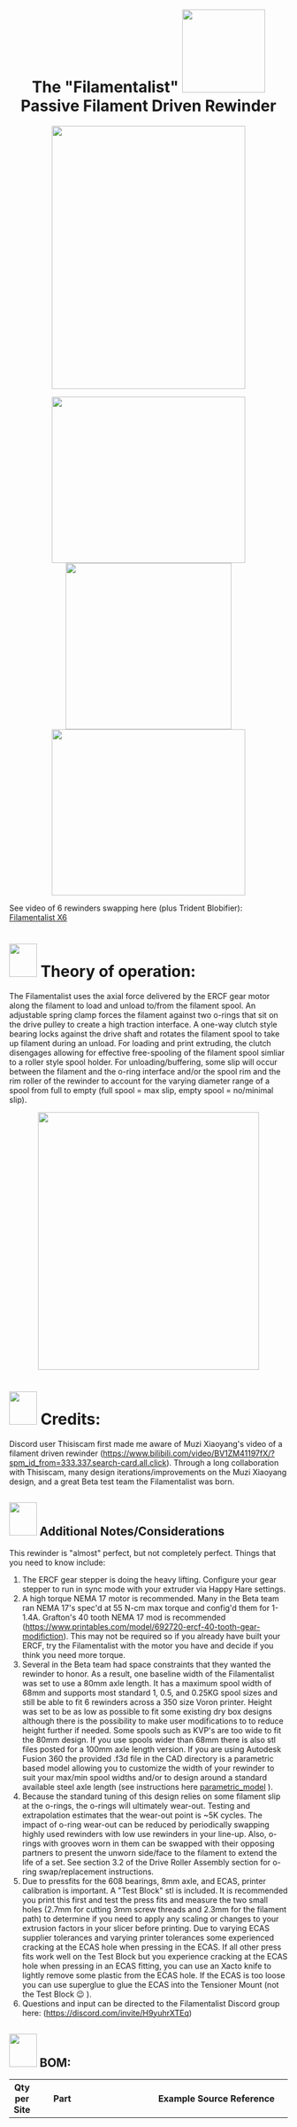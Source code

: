 <h1 align="center">The "Filamentalist"   <img src="https://github.com/Enraged-Rabbit-Community/ERCF_v2/blob/rc2/Recommended_Options/Filamentalist_Rewinder/Assets/Filamentalist_Brain_Logo.png" width="150" height="150">   Passive Filament Driven Rewinder</h1>
<p align="center">
<img src="https://github.com/Enraged-Rabbit-Community/ERCF_v2/blob/rc2/Recommended_Options/Filamentalist_Rewinder/Assets/Filamentalist_render.png" width="350" height="475">
</p>
<p align="center"><img src="https://github.com/Enraged-Rabbit-Community/ERCF_v2/blob/rc2/Recommended_Options/Filamentalist_Rewinder/Assets/Filamentalist_Front.jpg" width="350" height="300">
<img src="https://github.com/Enraged-Rabbit-Community/ERCF_v2/blob/rc2/Recommended_Options/Filamentalist_Rewinder/Assets/Filamentalist_Top.jpg" width="300" height="300"><img src="https://github.com/Enraged-Rabbit-Community/ERCF_v2/blob/rc2/Recommended_Options/Filamentalist_Rewinder/Assets/Filamentalist_6_Color.jpg" width="350" height="300">
</p>

See video of 6 rewinders swapping here (plus Trident Blobifier):  [Filamentalist X6](https://photos.app.goo.gl/hKso7JYPZcdRLKrW8)

# <img src="https://github.com/Enraged-Rabbit-Community/ERCF_v2/blob/rc2/Recommended_Options/Filamentalist_Rewinder/Assets/Filamentalist_Brain_Logo.png" width="50" height="60"> Theory of operation:
The Filamentalist uses the axial force delivered by the ERCF gear motor along the filament to load and unload to/from the filament spool.  An adjustable spring clamp forces the filament against two o-rings that sit on the drive pulley to create a high traction interface.  A one-way clutch style bearing locks against the drive shaft and rotates the filament spool to take up filament during an unload.  For loading and print extruding, the clutch disengages allowing for effective free-spooling of the filament spool simliar to a roller style spool holder.  For unloading/buffering, some slip will occur between the filament and the o-ring interface and/or the spool rim and the rim roller of the rewinder to account for the varying diameter range of a spool from full to empty (full spool = max slip, empty spool = no/minimal slip).

<p align="center">
<img src="https://github.com/Enraged-Rabbit-Community/ERCF_v2/blob/rc2/Recommended_Options/Filamentalist_Rewinder/Assets/Filamentalist6_1.jpg" width="400" height="465">
</p>

# <img src="https://github.com/Enraged-Rabbit-Community/ERCF_v2/blob/rc2/Recommended_Options/Filamentalist_Rewinder/Assets/Filamentalist_Brain_Logo.png" width="50" height="60"> Credits:
Discord user Thisiscam first made me aware of Muzi Xiaoyang's video of a filament driven rewinder (https://www.bilibili.com/video/BV1ZM41197fX/?spm_id_from=333.337.search-card.all.click).  Through a long collaboration with Thisiscam, many design iterations/improvements on the Muzi Xiaoyang design, and a great Beta test team the Filamentalist was born. 

## <img src="https://github.com/Enraged-Rabbit-Community/ERCF_v2/blob/rc2/Recommended_Options/Filamentalist_Rewinder/Assets/Filamentalist_Brain_Logo.png" width="50" height="60"> **Additional Notes/Considerations** 

This rewinder is "almost" perfect, but not completely perfect.  Things that you need to know include:
1. The ERCF gear stepper is doing the heavy lifting.  Configure your gear stepper to run in sync mode with your extruder via Happy Hare settings.
2. A high torque NEMA 17 motor is recommended.  Many in the Beta team ran NEMA 17's spec'd at 55 N-cm max torque and config'd them for 1-1.4A.  Grafton's 40 tooth NEMA 17 mod is recommended (https://www.printables.com/model/692720-ercf-40-tooth-gear-modifiction).  This may not be required so if you already have built your ERCF, try the Filamentalist with the motor you have and decide if you think you need more torque.
3. Several in the Beta team had space constraints that they wanted the rewinder to honor.  As a result, one baseline width of the Filamentalist was set to use a 80mm axle length.  It has a maximum spool width of 68mm and supports most standard 1, 0.5, and 0.25KG spool sizes and still be able to fit 6 rewinders across a 350 size Voron printer. Height was set to be as low as possible to fit some existing dry box designs although there is the possibility to make user modifications to to reduce height further if needed. Some spools such as KVP's are too wide to fit the 80mm design.  If you use spools wider than 68mm there is also stl files posted for a 100mm axle length version. If you are using Autodesk Fusion 360 the provided .f3d file in the CAD directory is a parametric based model allowing you to customize the width of your rewinder to suit your max/min spool widths and/or to design around a standard available steel axle length (see instructions here  [parametric_model](https://github.com/Enraged-Rabbit-Community/ERCF_v2/blob/rc2/Recommended_Options/Filamentalist_Rewinder/CAD/readme.md) ). 
4. Because the standard tuning of this design relies on some filament slip at the o-rings, the o-rings will ultimately wear-out.  Testing and extrapolation estimates that the wear-out point is ~5K cycles.  The impact of o-ring wear-out can be reduced by periodically swapping highly used rewinders with low use rewinders in your line-up.  Also, o-rings with grooves worn in them can be swapped with their opposing partners to present the unworn side/face to the filament to extend the life of a set.  See section 3.2 of the Drive Roller Assembly section for o-ring swap/replacement instructions. 
5. Due to pressfits for the 608 bearings, 8mm axle, and ECAS, printer calibration is important.  A "Test Block" stl is included.  It is recommended you print this first and test the press fits and measure the two small holes (2.7mm for cutting 3mm screw threads and 2.3mm for the filament path) to determine if you need to apply any scaling or changes to your extrusion factors in your slicer before printing.  Due to varying ECAS supplier tolerances and varying printer tolerances some experienced cracking at the ECAS hole when pressing in the ECAS.  If all other press fits work well on the Test Block but you experience cracking at the ECAS hole when pressing in an ECAS fitting, you can use an Xacto knife to lightly remove some plastic from the ECAS hole.  If the ECAS is too loose you can use superglue to glue the ECAS into the Tensioner Mount (not the Test Block 😉 ).
6. Questions and input can be directed to the Filamentalist Discord group here:  (https://discord.com/invite/H9yuhrXTEq)

## <img src="https://github.com/Enraged-Rabbit-Community/ERCF_v2/blob/rc2/Recommended_Options/Filamentalist_Rewinder/Assets/Filamentalist_Brain_Logo.png" width="50" height="60"> **BOM:**

| Qty per Site | Part | Example Source Reference | Comments |
|-------|---------------------------|-----------------------------|-------------------------------|
|   1   | 8mm dia. x 80mm Stainless Steel Dowell Pin | https://www.amazon.com/uxcell-Stainless-Chamfered-Support-Elements/dp/B0BC8VFSWD, Amazon Alternate https://www.amazon.com/Unifizz-Stainless-Steel-Round-Silver/dp/B09P9MC953?th=1 (sheared ends may need to be cleaned up), Aliexpress https://www.aliexpress.us/item/3256801518620991.html | Undersized shaft (7.93-7.97mm dia) works the best (5/16" dia).  100mm length is more available and can extend out of rewinder or cut polished 8mm or 5/16" diameter stainless rod to 80mm lengths, or there are stls to make a wider rewinder based on a 100mm axle.  Custom rewinder widths are also possible using the Fusion 360 parametric model and you can cut shaft to whatever length is desired. |
|   5   | MR608 bearings | Can be obtained anywhere (Home Depot, Amazon, Aliexpress, etc.)  | MR608RS, MR608ZZ, etc. |
|   1   | HF081412 One-Way Bearing | https://www.amazon.com/dp/B0C7TRFJBS, Aliexpress | 8mm Bore, 12mm length, 14.2mm Diameter. Get the "hex" style. |
|   1   | ECAS press-in pneumatic fittings for the bowden tubes (like used in ERCF)  |  | A locking clip is required and can be bought or printed (stl included) |
|   2   | O-rings | AS568 Standard size 211, Home Depot #110, https://www.amazon.com/211-Buna-N-Ring-Durometer-Black/dp/B000FN0W7I/, Aliexpress | In the range of 13/16" ID, 1-1/16" OD or ~20mm ID, ~26mm OD (~3mm cross section/cs), Nitrile Butadiene Rubber (Buna-N)|
|   1   | Spring  | https://www.amazon.com/gp/product/B08FDYJLYC/, Aliexpress | Like in extruders - 304 Stainless Steel,6mm OD,1mm Wire Size,7.5mm Compressed Length,15mm Free Length,37.2N Load Capacity |                                 |
|   1 | 3mm Heatset Insert | M3x4x5 like these:  https://www.amazon.com/gp/product/B09MCW7ZN5 | Voron standard size | set into the Tensioner Mnt |
|   1   | 3x35mm SHCS | SS Socket Head Cap Screw | Spring Tensioner Screw anything in the range of 35mm +/- 10mm should work.  If building the alernate reverse access version then a 40-50mm length is recommended. |
|   6   | 3x12 FHCS  |  Stainless Steel Flat Head Screw | for Tensioner Mnt and Rear Axle installation 8/10/12mm lengths will work|
|   3   | 3x18 FHCS  |  Stainless Steel Flat Head Screw | for Tensioner Arm clamp bearings and Tensioner Mnt pivot installation 16mm length will work |
|   2   | Rubber Band | https://www.amazon.com/dp/B0CPJPN41V , Aliexpress https://www.aliexpress.us/item/3256804772787208.html (120x20mm) | Size #94 (3 1/2" x 3/4"), any wide rubber bands in the 2.5"-3.5" size will work.  Can combine multiples across face of rollers.  Another excellent alternative is to cut bands from a bicycle inner tube.  Mountain bike or "balloon" tire sized tubes for tires in the 1.75"-2.4" width work well.  Cut at ~30-35% wider than face of Rim Roller. |
| var.  | 2.5mm ID PTFE tubing | Amazon, Aliexpress, 3D printing vendors | 2.5mm ID recommended but you can try whatever you have.  Length depends on the distance from your rewinder location to your ERCF inputs |


# <img src="https://github.com/Enraged-Rabbit-Community/ERCF_v2/blob/rc2/Recommended_Options/Filamentalist_Rewinder/Assets/Filamentalist_Brain_Logo.png" width="50" height="60"> Printing Guidelines:

## **General:**
- Material: ABS or ASA (~170 gm per site)
- Print Time: ~8hr 17min (based on the Ellis PIF profile speeds, accelerations, and volumes)
- 0.2mm layer height
- 40% infill recommended.  Linear style infills are fastest (rectilinear, monotonic, grid, triangles, stars, etc.)
- Wall Count: 4
- Solid Top/Bottom Layers: 5

## **Part Specific:**
- Orientation suggestions are relative to the installed assembly orientation and are shown in the slicer images below.
- There are stls for both 80mm and 100mm wide version and a Fusion 360 parametric CAD model for additional custom widths.  See "Additional Notes/Considerations" point 3 above for more details.
- There is the option to include a threaded Rim Roller to support O-Ring replacement.  This is like not needed for most people.  See "Drive Roller Assembly" section 3.2 below for more detail.
- Stl's are provided for optional clip-in style supports where no Base_Plate is needed and the rewinders are easily clipped in and out of (2) 2020 extrusions mounted 170mm center-to-center apart.  This option is highly recommeded if your setup can accomodate this style type of mount.
  - <img src="https://github.com/Enraged-Rabbit-Community/ERCF_v2/blob/rc2/Recommended_Options/Filamentalist_Rewinder/Assets/Clip_Mount_Version.jpg" width="280" height="175">
- **!! IMPORTANT !!  This design relies on multiple press-fits for bearings, axles, and ECAS fittings.  As a result, printer calibration is important.  A Test_Block stl is included.  It is highly recommended that you print this block first, check fits, and make adjustments to extrusion multipliers and/or slicer scaling if needed before printing the Filamentalist parts.**
  
<img src="https://github.com/Enraged-Rabbit-Community/ERCF_v2/blob/rc2/Recommended_Options/Filamentalist_Rewinder/Assets/Filamentalist_Logo.png" width="200" height="300">  <img src="https://github.com/Enraged-Rabbit-Community/ERCF_v2/blob/rc2/Recommended_Options/Filamentalist_Rewinder/Assets/Filamentalist_Sliced_(Black)_1.jpg" width="375" height="300">  <img src="https://github.com/Enraged-Rabbit-Community/ERCF_v2/blob/rc2/Recommended_Options/Filamentalist_Rewinder/Assets/Filamentalist_Sliced_(Orange)_1.jpg" width="375" height="300">


| **Qty per Site** | **Part**  | **Pic** |  **Orientation**            | **Printed Supports Needed** | **Comments** |
|------|-----------------------------------------|------------|--------------------|-----|---------------------------------|
| 1       | Right_Support | <img src="https://github.com/Enraged-Rabbit-Community/ERCF_v2/blob/rc2/Recommended_Options/Filamentalist_Rewinder/Assets/Right_Support.jpg" width="40" height="40"> |  Horizontal                   | N     |                                  |
| 1       | Left_Support | <img src="https://github.com/Enraged-Rabbit-Community/ERCF_v2/blob/rc2/Recommended_Options/Filamentalist_Rewinder/Assets/Left_Support.jpg" width="40" height="40">                                                            | Horizontal                   | N     |                                  |
| 1       | Base_Plate | <img src="https://github.com/Enraged-Rabbit-Community/ERCF_v2/blob/rc2/Recommended_Options/Filamentalist_Rewinder/Assets/Base.jpg" width="40" height="40">                                                            | Horizontal                   | N     | Optional part for a standalone unit not mounted to another surface  |
| 1       | Idler_Roller_Axle  | <img src="https://github.com/Enraged-Rabbit-Community/ERCF_v2/blob/rc2/Recommended_Options/Filamentalist_Rewinder/Assets/Rear_Roller_Axle.jpg" width="40" height="40"> | Horizontal | N | align flat of "D" to build plate |
| 2 (1)       | Rim_Roller | <img src="https://github.com/Enraged-Rabbit-Community/ERCF_v2/blob/rc2/Recommended_Options/Filamentalist_Rewinder/Assets/Rim_Roller.jpg" width="40" height="40">                                                   | Horizontal                | N       | Dished side up.  Print 1 if you choose to use 1 Rim_Roller_(Threaded) (see next line below) |
| 0 (1)       | Rim Roller (Threaded) | <img src="https://github.com/Enraged-Rabbit-Community/ERCF_v2/blob/rc2/Recommended_Options/Filamentalist_Rewinder/Assets/Rim_Roller_(Threaded).jpg" width="40" height="40">                                                   | Horizontal                | N       | Optional - print if you want the ability to replace o-rings without pressing a roller off of the axle. Dished side up, recommend scattered seams for improved thread perfromance, clean out support web in center splined hole with Xacto knife |
| 0 (1)       | Rim_Roller_Hub (Threaded) | <img src="https://github.com/Enraged-Rabbit-Community/ERCF_v2/blob/rc2/Recommended_Options/Filamentalist_Rewinder/Assets/Rim_Roller_Hub_(Threaded).jpg" width="40" height="40">                                                   | Horizontal                | N       | Optional - print if you want the ability to replace o-rings without pressing a roller off of the axle. Recommend scattered seams for improved thread performance. |
| 1       | Center_Drive_Roller  | <img src="https://github.com/Enraged-Rabbit-Community/ERCF_v2/blob/rc2/Recommended_Options/Filamentalist_Rewinder/Assets/Center_Drive_Roller.jpg" width="40" height="40">                                                        | Horizontal                 | N        | Recommend scattered seams for press fit-bore concentricity |
| 2       | CDR_Spacer |  <img src="https://github.com/Enraged-Rabbit-Community/ERCF_v2/blob/rc2/Recommended_Options/Filamentalist_Rewinder/Assets/Center_Drive_Roller_Spacer.jpg" width="40" height="40">    | Horizontal                 | N        |                             |
|         | Tensioner_Arm_Left |  <img src="https://github.com/Enraged-Rabbit-Community/ERCF_v2/blob/rc2/Recommended_Options/Filamentalist_Rewinder/Assets/Tensioner_Arm_Left_1.jpg" width="40" height="40"> | Horizontal                          |  N    |  |
|         | Tensioner_Arm_Right |  <img src="https://github.com/Enraged-Rabbit-Community/ERCF_v2/blob/rc2/Recommended_Options/Filamentalist_Rewinder/Assets/Tensioner_Arm_Right_1.jpg" width="40" height="40"> | Horizontal                          |  Built-in     | Remove built-in support from the locking tab |
| 1       | Tensioner_Mount | <img src="https://github.com/Enraged-Rabbit-Community/ERCF_v2/blob/rc2/Recommended_Options/Filamentalist_Rewinder/Assets/Tensioner_Mnt_printed.jpg" width="40" height="40">                           | Vertical (as installed)                | N  |   |
| 1       | Idler_Roller_(male)   | <img src="https://github.com/Enraged-Rabbit-Community/ERCF_v2/blob/rc2/Recommended_Options/Filamentalist_Rewinder/Assets/Idler_Roller_(male).jpg" width="40" height="40">  | Vertical  | N  |  Scattered seams |
| 1       | Idler_Roller_(female)   | <img src="https://github.com/Enraged-Rabbit-Community/ERCF_v2/blob/rc2/Recommended_Options/Filamentalist_Rewinder/Assets/Idler_Roller_(female).jpg" width="40" height="40">  | Vertical  | N  |  Scattered seams |
| 1    | Axle_Pressing_Tool | <img src="https://github.com/Enraged-Rabbit-Community/ERCF_v2/blob/rc2/Recommended_Options/Filamentalist_Rewinder/Assets/Axle_Pressing_Tool.jpg" width="40" height="40"> | Vertical | N | Pocket opening up.  Print with 100% infill for reuse strength and durability when building multiple rewinders. |
| 2 | ECAS_Clip | <img src="https://github.com/Enraged-Rabbit-Community/ERCF_v2/blob/rc2/Recommended_Options/Filamentalist_Rewinder/Assets/ECAS_Locking_Clip.jpg" width="40" height="40"> |  Horizontal | N | Tab up |
| 1 | Test_Block | <img src="https://github.com/Enraged-Rabbit-Community/ERCF_v2/blob/rc2/Recommended_Options/Filamentalist_Rewinder/Assets/Test_Block.jpg" width="40" height="40"> |  608 Pocket facing up | N | printer calibration tool |


# <img src="https://github.com/Enraged-Rabbit-Community/ERCF_v2/blob/rc2/Recommended_Options/Filamentalist_Rewinder/Assets/Filamentalist_Brain_Logo.png" width="50" height="60"> Assembly Instructions:

# 1. Tensioner Mount Assembly

<img src="https://github.com/Enraged-Rabbit-Community/ERCF_v2/blob/rc2/Recommended_Options/Filamentalist_Rewinder/Assets/Tensioner_Mnt.jpg" width="400" height="350">

   - 1.1 Install 3mm heatset insert into Tensioner Mnt.
   - 1.2 Remove the rubber seal from the ECAS fitting.
   - 1.3 Install the ECAS fitting into the Tensioner Mnt.  It should be a moderate press-in.  You may need to push it in firmly using the end of a 8mm steel shaft or printed rear axle shaft to get it to sit flush to the Tensioner Mnt mating surface.  The sidewalls of this hole are relatively thin.  Varying ECAS and print tolerances could result in the sidewall cracking.  If this happens, use superglue around the ECAS and crack.

# 2. Tensioner Arm Installation

<img src="https://github.com/Enraged-Rabbit-Community/ERCF_v2/blob/rc2/Recommended_Options/Filamentalist_Rewinder/Assets/Tensioner_Assy.jpg" width="400" height="350">

   - 2.1 Lay the Tensioner Arm Right part on a flat surface.  Slide the 608 bearing onto the bearing post.  Place the Tensioner Arm Left part into the 608 bearing and rotate against the Tensioner Arm Right part making sure the alignment tab seats correctly at into the pocket at the bottom of the Tensioner Arm Right part.
   - 2.2 Place a 3x18 FHCS (or x16, x12) through the bearing mount hole of the Tensioner Arm Left part and moderately tighten the screw into the Tensioner Arm right piece.  Once installed verify that the bearing turns freely.
   - 2.3 Place a 3x18 FHCS (or x16, x12) through the hole in the Tensioner Arm Left part at the "nose" end and moderately tighten the screw into the Tensioner Arm right piece.  
   - 2.4 Install the Tensioner Arm onto the Tensioner Mnt using a 3x18mm FHCS screw (or x16) .  Tighten until snug and then back off until the arm rotates freely on the mount.
   - 2.5 Place an M3 washer followed by the spring onto an M3x35 SHCS (or x30, x40) and slide through the slotted hole in the bottom of the arm assembly.  Screw the SHCS into the heatset insert of the Tensioner Mnt.  No tension should be on the spring at this point.
       - 2.5.1 ALTERNATE INSTALLATION:
                If the orientation of your Filamentalist makes it difficult to access the tension adjustment screw you can use a 50mm long 3mm SHCS coming from the bowden side of the rewinder with a lock nut, nut with loctite, or a heatset with loctite on the other end as shown in the image below.  
<p align="center">
<img src="https://github.com/Enraged-Rabbit-Community/ERCF_v2/blob/rc2/Recommended_Options/Filamentalist_Rewinder/Assets/Tensioner_Screw_(alternate).jpg" width="400" height="350">
</p>

# 3. Drive Roller Assembly

<img src="https://github.com/Enraged-Rabbit-Community/ERCF_v2/blob/rc2/Recommended_Options/Filamentalist_Rewinder/Assets/Center_Drive_Roller_with_1-Way_Bearing.jpg" width="300" height="300">  <img src="https://github.com/Enraged-Rabbit-Community/ERCF_v2/blob/rc2/Recommended_Options/Filamentalist_Rewinder/Assets/Drive_Roller_Assembly_1.jpg" width="650" height="400">

- 3.1 Press HF081412 One-Way Bearing into Center Drive Roller.  Orientation does not matter at this point.
- 3.2 Install first Rim Roller
    - 3.2.1 For Rim Roller (Threaded) option:

The purpose of this two-piece roller is to allow for future o-ring replacement by removing the Rim Roller from the Hub versus having to press a roller off of the axle and then press it back on.  The impact of o-ring wear-out can be reduced by periodically swapping highly used rewinders with low use rewinders in your line-up.  Also, o-rings with grooves worn in them can be swapped with their opposing partners to present the unworn side/face to the filament to extend the life of a set.  To swap o-rings, remove the Drive Roller Assembly from the rewinder (unscrew the (4) screws that attach Right and Left Supports to the Tensioner Mount).  There is no need to diassassemble the Drive Roller assembly.  Use a tool like a dental pick to lift one o-ring and stretch over the top of the other, then push the lower o-ring into the vacated position, and finally push the first o-ring into its new home.

For o-ring replacement, remove the Drive Roller Assembly from the rewinder (unscrew the (6) screws of the Right and Left Supports).  Then unscrew the Rim Roller from the Rim Roller Hub.  If you chose not to use the threaded Rim Roller option youwill need to pull on Rim Roller off of the Axle.  You can now remove the old o-rings and install a pair of new ones, screw the Rim Roller back onto the Hub, and re-install the supports.  This option is recommended if you expect to run a high number of swaps (5K+) over fairly short periods of time as the o-rings will eventually wear out.

  -
    - 3.2.1.1 The optional Rim Roller (Threaded) part has a support web that spans the splined press-fit hole to aid in overhang print quality.  Clean out this web an Xacto knife (or equivalent).
    - 3.2.1.2 Screw the optional Rim Roller Hub (Threaded) part into the Rim Roller (Threaded) part until they are flush with each other.  You may need to use a tool like a flat bladed screwdriver inserted into the hub splines for initial threading.  If threading is excessively tight, thread the hub in and out of the roller multiple times blowing out any debris until there is only light-to-moderate resistance on the threads and then screw the Rim Roller tightly onto the Hub.  You want the resistance of the threads to be less than the resistance of the press-fit of the hub against the shaft so that the roller can be removed from the hub later as needed.  Place the roller onto the Axle Pressing Tool as shown in picture.  Press or gently tap with hammer to drive the 8x80mm axle shaft through the Roller assembly until the shaft bottoms-out on the pocket in the Axle Pressing Tool.  If tapping the shaft in, you will hear a change in the pitch of the "thud" when the shaft reaches the floor of the Axle Pressing Tool.

    - 3.2.2 For standard (non-threaded) Rim Roller option:
        - 3.2.2.1 Position the Rim Roller part onto the Axle Pressing Tool with dished side facing down as shown in picture.  Press or gently tap with hammer to drive the 8x80mm axle shaft through the Rim Roller part until the shaft bottoms-out in the pocket of the Axle Pressing Tool.
- 3.3 Slide (1) Center Drive Roller spacer followed by the Center Drive Roller (with One-way bearing already installed)
## **!! IF USING THE RIM ROLLER (THREADED) OPTION, THIS IS WHERE THE DRIVE ROLLER ORIENTATION MATTERS !!**   
## **Orient the pressed-on Rim Roller (Threaded) part and shaft so that the shaft is facing upwards from the Roller. Place the Center Drive roller assembly onto the shaft so that the one-way bearing locks in the filament unload/eject direction (locks with clockwise rotation when turning on shaft with Rim Roller (Threaded) below the Drive Roller).  This orientation of Rim Roller (Threaded) and Center Drive Roller ensures that the Rim Roller Hub (Threaded) part will want to tighten against the Rim Roller (Threaded) part when experiencing the highest resistance that occurs during unload/eject.**
- 3.4 Slide the second Center Drive Roller spacer onto the axle shaft.
- 3.5 Position the Rim Roller part (non threaded roller) onto the Axle Pressing Tool with dished side facing down as shown in picture.  Press or gently tap with hammer to drive the 8x80mm axle shaft through the Rim Roller part until the shaft bottoms-out in the pocket of the Axle Pressing Tool.
- 3.4 It is very important that the one-way bearing rotates in the unlocked direction freely with low resistance .  If the resistance of the one-way bearing is greater thatn the combined resistance of the two 608 bearings that the Drive Roller steel axle turns in then the system won't disengage and freespool properly during filament loads resulting in loose coils on the spool.  There has been limited instances of certain one-way bearings having too much resistance.  If your one-way bearings don't spin freely in the unlocked direction then assess your shaft diameter to ensure it is not to much above 8mm and/or you may need to try a different brand of one-way bearing.

# 4. Base Assembly

There is an alternate version of the base that clips into two 2020 rails spaced 170mm apart (center-to-center). It enables quick add/remove/relocate capabilities and requires no hardware to mount.  You print all of the same parts except for the 2 base Supports that use the clip mount version (see "(2020 Clip-In)_optional" versions in STLs directory).  Assembly is the same.

Also, there is an optional "Base_Plate" part that mounts to the Supports and Tensioner Mount for a standalone application where the unit will not be attached to some other mounting suface.  If installing the Base_Plate part, screw the Tensioner Mount to the Base from the bottom before installing the side Support parts, Drive Roller Assembly, and/or Idler Roller.

<img src="https://github.com/Enraged-Rabbit-Community/ERCF_v2/blob/rc2/Recommended_Options/Filamentalist_Rewinder/Assets/Base.jpg" width="250" height="250">

<img src="https://github.com/Enraged-Rabbit-Community/ERCF_v2/blob/rc2/Recommended_Options/Filamentalist_Rewinder/Assets/Base_MR608_Bearings.jpg" width="300" height="350">  <img src="https://github.com/Enraged-Rabbit-Community/ERCF_v2/blob/rc2/Recommended_Options/Filamentalist_Rewinder/Assets/Rear_Roller_MR608_Bearings.jpg" width="300" height="250">

   - 4.1 Thread the Idler Roller (male) and Idler Roller (female) parts together tightly.  Press a total of (4) MR608 bearings into the Right Support, Left Support, and Idler Roller parts.  The Axle Pressing Tool can be used to aid with pressing the bearings into the deep bearing pockets of the Idler Roller.  Ensure the inner races of the bearings in the Right/Left Support parts turn freely.

<img src="https://github.com/Enraged-Rabbit-Community/ERCF_v2/blob/rc2/Recommended_Options/Filamentalist_Rewinder/Assets/Base_Assy_1.jpg" width="400" height="350">

   - 4.2 Place the Tensioner Assembly around the Drive Roller Assembly and screw the Tensioner Mnt onto one of the Support parts using (2) 3x12 FHCS screws (or x10, x8).
## **Double Check that the one-way bearing of the Center Drive Roller locks when rotated in the direction of a filament unload.**
   - 4.3 Insert the Rear Roller Axle through the same base part aligning the "D" shape end to the flat in the 8mm pocket of the Support.  Ensure it presses all of the way in (you may need to tap it in a bit).  Secure with (1) 3x18 FHCS screw (or x10, x8).  
   - 4.4 Slide the Rear Roller onto the Rear Roller Axle.
   - 4.5 Install the opposite side Support part to assembly pressing in the D shaft end and securing with (3) 3x12 FHCS screws (or x10, x8).  Make sure there is no spring tension on the Tensioner arm for this step.
   - 4.6 Insert a section of bowden tube into the ECAS until it bottoms out/butts against the Tensioner Mnt behind the ECAS.  Place a locking clip in the ECAS (if you don't have these, an stl file is provided to print the locking clips).  2.5mm ID tubing is recommended to ensure good stiffness and minimal "buckling" of filament in the driven filament path.  Cut your section of tubing a little long for the location of the rewinder and the run to the ERCF slot position.  You can fine tune/trim the length after installation of the rewinder.  
## **It is recommended that you chamfer the inner edge of the tubing that is going into the Tensioner Mount with an Xacto knife or drill bit to ensure easy filament loading.  Also, depending on print quality you may want/need to clean up the filament path hole in the Tensioner Mount with a 1.75-2mm drill bit.**


# <img src="https://github.com/Enraged-Rabbit-Community/ERCF_v2/blob/rc2/Recommended_Options/Filamentalist_Rewinder/Assets/Filamentalist_Brain_Logo.png" width="50" height="60"> Tuning

The standard recommended method for tuning the system is with the Tensioner Arm clamping force.  The arm does not need an extreme amount of tension.  To tune the spring force, lift the tensioner and insert a section of filament through the o-ring bearing interface and into the bowden tube.  Hold the center roller by placing your thumb against the o-rings and try to pull the filament out.  You want the slip force to be slightly more than what the overall system drag is, so you have to imagine the range of gear motor pull force vs rewinder drag and set a slip range in-between the two "imaginary" lines.  Adjust the spring tensioner screw accordingly and err on the light side.  Run the rewinder (see test code below). If loose filament is forming around the filament spool during unload, tighten the spring tensioning screw.  If no loose filament is forming around the filament roll, gradually reduce the spring tension until loose filament starts to accumulate and then increase tension in ~1/2 screw turn increments until you feel you have the lightest tension that results in a tightly packed unload. This method will result in the ultimate wear-out of the o-rings.  Testing and extrapolation estimates that the wear-out point is ~5K cycles.  The impact of o-ring wear-out can be reduced by periodically swapping highly used rewinders with low use rewinders.  Ultimately o-rings can be replaced by the process described in section 3.2 of the Drive Roller Assembly section. 

An alternate method is to rely on spool rim slip against the rollers by running a high filament clamping force and selecting a rim surface other than the high friction rubber bands such as a soft PVC tape (electrical or gym floor line tape).  You will have to experiment with what works best for you, particularly on almost empty spools of low weight, and/or reach out to the Filamentalist Discord group for input (https://discord.com/channels/1208529298781372447/1208529299230031883).

# <img src="https://github.com/Enraged-Rabbit-Community/ERCF_v2/blob/rc2/Recommended_Options/Filamentalist_Rewinder/Assets/Filamentalist_Brain_Logo.png" width="50" height="60"> Troubleshooting

Please see [troubleshooting guide](troubleshoot.md) or join our discord server above for more help.

# <img src="https://github.com/Enraged-Rabbit-Community/ERCF_v2/blob/rc2/Recommended_Options/Filamentalist_Rewinder/Assets/Filamentalist_Brain_Logo.png" width="50" height="60"> Testing

Below are macros you can cut and paste into the bottom of your mmu_software.cfg or printer.cfg to test and tune your rewinders.

Happy multi-material printing and rewindering!

```
[gcode_macro rewinder_test]
gcode:
    MMU_TEST_LOAD LENGTH=50
    {% for n in range(20) %}

# cycles currently set at 20, i.e. range(20).  You can changes this however you chose.
        MMU_SERVO POS=DOWN
#        MANUAL_STEPPER STEPPER="gear_stepper" SPEED=300 ACCEL=400 MOVE=800
        MMU_TEST_MOVE SPEED=300 ACCEL=400 MOVE=800
# change the SPEED and ACCEL as you see fit
        MMU_SERVO POS=UP
# to stop a macro mid-cycle you must use the e-stop.  This dwell allows you to hit the e-stop while the servo is up so that you can pull the filament out of the ERCF while the printer/macro is stopped
        MMU_SERVO POS=DOWN
        MMU_TEST_MOVE SPEED=300 ACCEL=400 MOVE=-800
        MMU_SERVO POS=UP

    {% endfor %}


[gcode_macro rewinder_test_multitool]
gcode:
    {% set gates = [5] %} # [0,1,2,3,4,5] move between these gates
    {% set test_load_length = params.TEST_LOAD_LENGTH | default(50) | float %}
    {% set repeats = params.REPEATS | default(20) | int %}
    {% set speed = params.SPEED | default(300) | float %}
    {% set accel = params.ACCEL | default(400) | float %}
    {% set length = params.LENGTH | default(800) | float %}

    MMU_HOME

#    MMU_TEST_LOAD LENGTH=50
    {% for n in range(repeats) %}
        {% for gate in gates %}
            MMU_SELECT GATE={gate}
            MMU_TEST_LOAD LENGTH={test_load_length} # preload gate for a bit of length
            MMU_TEST_MOVE SPEED={speed} ACCEL={accel} MOVE={length}
            MMU_SERVO POS=UP
            MMU_TEST_MOVE SPEED={speed} ACCEL={accel} MOVE=-{length}
            MMU_EJECT
            MMU_RECOVER

        {% endfor %}
  
    {% endfor %}
```

# <img src="https://github.com/Enraged-Rabbit-Community/ERCF_v2/blob/rc2/Recommended_Options/Filamentalist_Rewinder/Assets/Filamentalist_Brain_Logo.png" width="50" height="60"> Version History

V1 - 5/17/24 - Public release into ERCF V2 RC2 repository

V1.1 - 5/19/24 - Update to CAD and stls for Tensioner Arms to remove potential filament catching point during endless spool ejection

V1.2 - 5/20/24 - Reverted Center_Drive_Roller to cylindrical press fit hole (vs hex of V1 and V1.1).  Revised 608 press fit pockets of Idler_Roller_(male&female) parts for both 80mm and 100mm width versions for improved press fit.

V1.3 - 5/20/24 - Added bevel to internal step on  Idler_Roller_(male) part for 80mm and 100mm versions to improve printability.  Updated the .f3dparametric file, step files, and stls for 80mm and 100mm versions.

V1.4 - 5/21/24 - Shortened threads on Idler_Roller_male parts by 1.5mm to remove slight interference.  Updated CAD, 80mm, and 100mm stls.

# To DO

1. 
